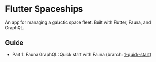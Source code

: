# Flutter Spaceships
An app for managing a galactic space fleet. Built with Flutter, Fauna, and GraphQL.

## Guide
- Part 1: Fauna GraphQL: Quick start with Fauna (branch: [1-quick-start](https://github.com/seanconnollydev/flutter_spaceships/tree/1-quick-start))